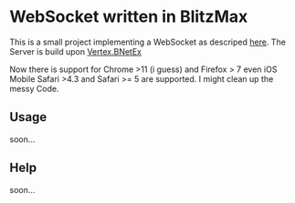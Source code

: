 WebSocket written in BlitzMax
=============================

This is a small project implementing a WebSocket as descriped [here][spec]. 
The Server is build upon [Vertex.BNetEx][BNetEx] 


Now there is support for Chrome >11 (i guess) and Firefox > 7 even iOS Mobile Safari >4.3 and Safari >= 5 are supported. 
I might clean up the messy Code. 

 


Usage
-----

soon...


Help
----
soon...




[spec]: http://tools.ietf.org/html/draft-ietf-hybi-thewebsocketprotocol 
[BNetEx]: http://vertex.dreamfall.at/projects.php#bnetex